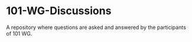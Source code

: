 # 101-WG-Discussions
A repository where questions are asked and answered by the participants of 101 WG.
